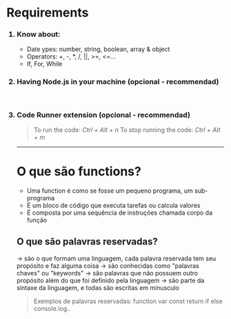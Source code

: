 # Requirements 

<ol>
<h3> <li>Know about:</li> </h3>

- Date ypes: number, string, boolean, array & object 
- Operators: +, -, *, /, ||, >=, <=...
- If, For, While  


<h3> <li>Having Node.js in your machine (opcional - recommendad) </li> </h3>

</br>

<h3> <li> Code Runner extension (opcional - recommendad) </li> </h3>

>To run the code: _Ctrl + Alt + n_ 
>To stop running the code: _Ctrl + Alt + m_


______________________________________________________________________ 

# O que são functions? 
- Uma function é como se fosse um pequeno programa, um sub-programa
- É um bloco de código que executa tarefas ou calcula valores
- É composta por uma sequência de instruções chamada corpo da função


## O que são palavras reservadas?
-> são o que formam uma linguagem, cada palavra reservada tem seu propósito e faz alguma coisa 
-> são conhecidas como "palavras chaves" ou "keywords" 
-> são palavras que não possuem outro propósito além do que foi definido pela linguagem
-> são parte da sintaxe da linguagem, e todas são escritas em mínusculo 

>Exemplos de palavras reservadas: 
>function
>var 
>const
>return
>if
>else
>console.log..









 
